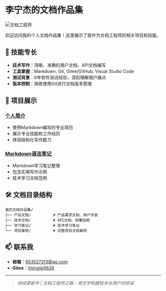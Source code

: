 # 李宁杰的文档作品集

![文档工程师](https://gitee.com/assets/icon-project-avatar.png)

欢迎访问我的个人文档作品集！这里展示了我作为文档工程师的相关项目和技能。

## 🚀 技能专长

- **技术写作**：清晰、准确的用户文档、API文档编写
- **工具掌握**：Markdown, Git, Gitee/GitHub, Visual Studio Code  
- **测试背景**：6年软件测试经验，深刻理解用户痛点
- **版本控制**：熟练使用Git进行文档版本管理

## 📁 项目展示

### [个人简介](李宁杰的简介.md)
- 使用Markdown编写的专业简历
- 展示专业技能和工作经历
- 体现结构化写作能力

### [Markdown语法笔记](markdown-typora基础语法.md)
- Markdown学习笔记整理
- 包含实用写作示例
- 技术学习文档范例

## 🛠️ 文档目录结构
```
我的文档作品集/
├── 产品文档/          # 产品需求文档、用户手册
├── 技术文档/          # API文档、部署指南  
├── 学习笔记/          # 技术学习笔记
└── 项目案例/          # 完整项目文档案例
```

## 📫 联系我

- **邮箱**：653527313@qq.com
- **Gitee**：[liningjie0626](https://gitee.com/liningjie0626)

---
> *持续更新中 | 文档工程师之路 - 用文字构建技术与用户的桥梁*
